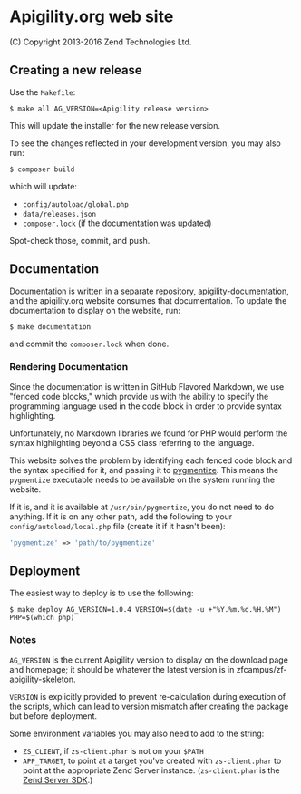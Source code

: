 Apigility.org web site
======================

(C) Copyright 2013-2016 Zend Technologies Ltd.

Creating a new release
----------------------

Use the `Makefile`:

```console
$ make all AG_VERSION=<Apigility release version>
```

This will update the installer for the new release version.

To see the changes reflected in your development version, you may also run:

```console
$ composer build
```

which will update:

- `config/autoload/global.php`
- `data/releases.json`
- `composer.lock` (if the documentation was updated)

Spot-check those, commit, and push.

Documentation
-------------

Documentation is written in a separate repository,
[apigility-documentation](https://github.com/zfcampus/apigility-documentation),
and the apigility.org website consumes that documentation. To update the
documentation to display on the website, run:

```console
$ make documentation
```

and commit the `composer.lock` when done.

### Rendering Documentation

Since the documentation is written in GitHub Flavored Markdown, we use "fenced
code blocks," which provide us with the ability to specify the programming
language used in the code block in order to provide syntax highlighting.

Unfortunately, no Markdown libraries we found for PHP would perform the syntax
highlighting beyond a CSS class referring to the language.

This website solves the problem by identifying each fenced code block and the
syntax specified for it, and passing it to [pygmentize](http://pygments.org/).
This means the `pygmentize` executable needs to be available on the system
running the website.

If it is, and it is available at `/usr/bin/pygmentize`, you do not need to do
anything. If it is on any other path, add the following to your
`config/autoload/local.php` file (create it if it hasn't been):

```php
'pygmentize' => 'path/to/pygmentize'
```

Deployment
----------

The easiest way to deploy is to use the following:

```console
$ make deploy AG_VERSION=1.0.4 VERSION=$(date -u +"%Y.%m.%d.%H.%M") PHP=$(which php)
```

### Notes

`AG_VERSION` is the current Apigility version to display on the download page
and homepage; it should be whatever the latest version is in
zfcampus/zf-apigility-skeleton.

`VERSION` is explicitly provided to prevent re-calculation during execution of
the scripts, which can lead to version mismatch after creating the package but
before deployment.

Some environment variables you may also need to add to the string:

- `ZS_CLIENT`, if `zs-client.phar` is not on your `$PATH`
- `APP_TARGET`, to point at a target you've created with `zs-client.phar` to
  point at the appropriate Zend Server instance. (`zs-client.phar` is the
  [Zend Server SDK](https://github.com/zend-patterns/ZendServerSDK).)
